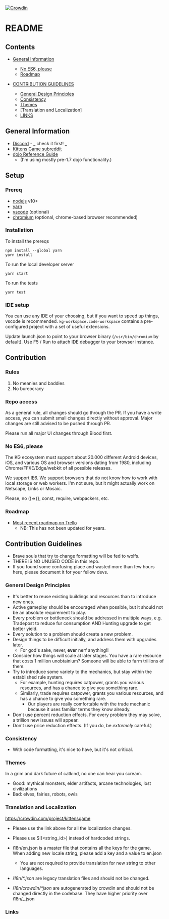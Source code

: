 [![Crowdin](https://badges.crowdin.net/kittensgame/localized.svg)](https://crowdin.com/project/kittensgame)

# README

## Contents

- [General Information](#general-information)

  - [No ES6, please](#no-es6-please)
  - [Roadmap](#roadmap)

- [CONTRIBUTION GUIDELINES](#contribution-guidelines)
  - [General Design Principles](#general-design-principles)
  - [Consistency](#consistency)
  - [Themes](#themes)
  - [Translation and Localization]
  - [LINKS](#links)

## General Information

- [Discord](https://discord.gg/Y8bTG3) - _ check it first! _
- [Kittens Game subreddit](https://www.reddit.com/r/kittensgame)
- [dojo Reference Guide](https://dojotoolkit.org/reference-guide/1.7/dojo/index.html)
  - (I'm using mostly pre-1.7 dojo functionality.)

## Setup

### Prereq

- [nodejs](https://nodejs.org/) v10+
- [yarn](https://classic.yarnpkg.com/en/docs/install/#debian-stable)
- [vscode](https://code.visualstudio.com/) (optional)
- [chromium](https://www.chromium.org/chromium-projects/) (optional, chrome-based browser recommended)

### Installation

To install the prereqs

```
npm install --global yarn
yarn install
```

To run the local developer server

```
yarn start
```

To run the tests

```
yarn test
```

### IDE setup

You can use any IDE of your choosing, but if you want to speed up things, vscode is recommended.
`kg-workspace.code-workspace` contains a pre-configured project with a set of useful extensions.

Update launch.json to point to your browser binary (`/usr/bin/chromium` by default). Use F5 / Run to attach IDE debugger to your browser instance.

## Contribution

### Rules

1. No meanies and baddies
2. No bureocracy

### Repo access

As a general rule, all changes should go through the PR.
If you have a write access, you can submit small changes directly without approval. Major changes are still advised to be pushed through PR.

Please run all major UI changes through Blood first.

### No ES6, please

The KG ecosystem must support about 20.000 different Android devices, iOS, and various OS and browser versions dating from 1980, including Chrome/FF/IE/Edge/webkit of all possible releases.

We support IE6. We support browsers that do not know how to work with local storage or web workers. I'm not sure, but it might actually work on Netscape, Links or Mosaic.

Please, no ()=>{}, const, require, webpackers, etc.

### Roadmap

- [Most recent roadmap on Trello](https://trello.com/b/cecIwqp2/kittens-game-roadmap)
  - NB: This has not been updated for years.

## Contribution Guidelines

- Brave souls that try to change formatting will be fed to wolfs.
- THERE IS NO UNUSED CODE in this repo.
- If you found some confusing place and wasted more than few hours here, please document it for your fellow devs.

### General Design Principles

- It's better to reuse existing buildings and resources than to introduce new ones.
- Active gameplay should be encouraged when possible, but it should not be an absolute requirement to play.
- Every problem or bottleneck should be addressed in multiple ways,
  e.g. Tradepost to reduce fur consumption AND Hunting upgrade to get better yield.
- Every solution to a problem should create a new problem.
- Design things to be difficult initially, and address them with upgrades later.
  - For god's sake, never, **ever** nerf anything!!
- Consider how things will scale at later stages. You have a rare resource that costs 1 million unobtainium?
  Someone will be able to farm trillions of them.
- Try to introduce some variety to the mechanics, but stay within the established rule system.
  - For example, hunting requires catpower, grants you various resources, and has a chance to give you something rare.
  - Similarly, trade requires catpower, grants you various resources, and has a chance to give you something rare.
    - Our players are really comfortable with the trade mechanic because it uses familiar terms they know already.
- Don't use percent reduction effects. For every problem they may solve, a trillion new issues will appear.
- Don't use price reduction effects. (If you do, be _extremely_ careful.)

### Consistency

- With code formatting, it's nice to have, but it's not critical.

### Themes

In a grim and dark future of catkind, no one can hear you scream.

- Good: mythical monsters, elder artifacts, arcane technologies, lost civilizations
- Bad: elves, fairies, robots, owls

### Translation and Localization

https://crowdin.com/project/kittensgame

- Please use the link above for all the localization changes.

- Please use $I(<string_id>) instead of hardcoded strings.
- i18n/en.json is a master file that contains all the keys for the game. When adding new locale string, please add a key and a value to en.json
  - You are not required to provide translation for new string to other languages.
- _i18n/\*.json_ are legacy translation files and should not be changed.
- _i18n/crowdin/\*json_ are autogenerated by crowdin and should not be changed directly in the codebase. They have higher priority over i18n/\_.json

### Links
